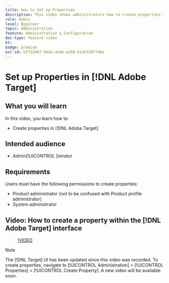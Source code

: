 ```yaml
---
title: How to Set up Properties
description: This video shows administrators how to create properties in Adobe Target.
role: Admin
level: Beginner
topic: Administration
feature: Administration & Configuration
doc-type: feature video
kt:
badge: premium
exl-id: bf732d87-9d4a-4c6e-a299-61df4307f48a
---
```

# Set up Properties in [!DNL Adobe Target]

## What you will learn

In this video, you learn how to:

* Create properties in [!DNL Adobe Target]

## Intended audience

* Admin[!UICONTROL ]istrator

## Requirements

Users must have the following permissions to create properties:

* Product administrator (not to be confused with Product profile administrator)
* System administrator

## Video: How to create a property within the [!DNL Adobe Target] interface

>[!VIDEO](https://video.tv.adobe.com/v/18990/?quality=12)

>[!NOTE]
>
>The [!DNL Target] UI has been updated since this video was recorded. To create properties, navigate to [!UICONTROL Administration] > [!UICONTROL Properties] > [!UICONTROL Create Property]. A new video will be available soon.
